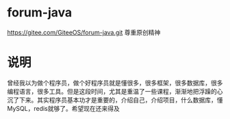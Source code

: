 # forum-java

https://gitee.com/GiteeOS/forum-java.git
尊重原创精神

# 说明
曾经我以为做个程序员，做个好程序员就是懂很多，很多框架，很多数据库，很多编程语言，很多工具。但是这段时间，尤其是重温了一些课程，渐渐地把浮躁的心沉了下来。其实程序员基本功才是重要的，介绍自己，介绍项目，什么数据库，懂MySQL，redis就够了。希望现在还来得及
